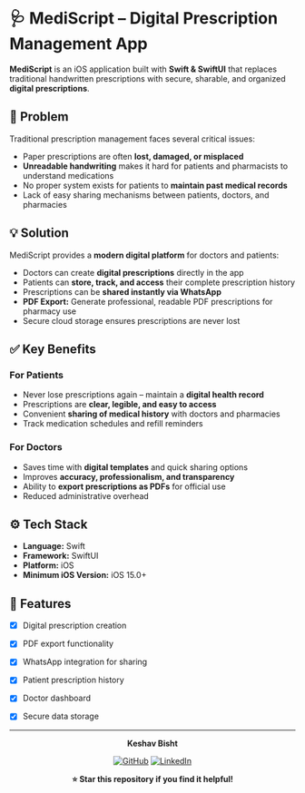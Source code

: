 # 🩺 MediScript – Digital Prescription Management App

**MediScript** is an iOS application built with **Swift & SwiftUI** that replaces traditional handwritten prescriptions with secure, sharable, and organized **digital prescriptions**.

## 🚩 Problem

Traditional prescription management faces several critical issues:

- Paper prescriptions are often **lost, damaged, or misplaced**
- **Unreadable handwriting** makes it hard for patients and pharmacists to understand medications
- No proper system exists for patients to **maintain past medical records**
- Lack of easy sharing mechanisms between patients, doctors, and pharmacies

## 💡 Solution

MediScript provides a **modern digital platform** for doctors and patients:

- Doctors can create **digital prescriptions** directly in the app
- Patients can **store, track, and access** their complete prescription history
- Prescriptions can be **shared instantly via WhatsApp**
- **PDF Export:** Generate professional, readable PDF prescriptions for pharmacy use
- Secure cloud storage ensures prescriptions are never lost

## ✅ Key Benefits

### For Patients
- Never lose prescriptions again – maintain a **digital health record**
- Prescriptions are **clear, legible, and easy to access**
- Convenient **sharing of medical history** with doctors and pharmacies
- Track medication schedules and refill reminders

### For Doctors
- Saves time with **digital templates** and quick sharing options
- Improves **accuracy, professionalism, and transparency**
- Ability to **export prescriptions as PDFs** for official use
- Reduced administrative overhead

## ⚙️ Tech Stack

- **Language:** Swift
- **Framework:** SwiftUI
- **Platform:** iOS
- **Minimum iOS Version:** iOS 15.0+

## 🚀 Features

- [x] Digital prescription creation
- [x] PDF export functionality
- [x] WhatsApp integration for sharing
- [x] Patient prescription history
- [x] Doctor dashboard
- [x] Secure data storage




---
<div align="center">

**Keshav Bisht**

[![GitHub](https://img.shields.io/badge/GitHub-@Keshavbisht-black?style=for-the-badge&logo=github)](https://github.com/Keshavbisht)
[![LinkedIn](https://img.shields.io/badge/LinkedIn-Connect-blue?style=for-the-badge&logo=linkedin)](https://linkedin.com/in/keshavbisht)

</div>



<div align="center">

**⭐ Star this repository if you find it helpful!**


</div>
